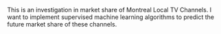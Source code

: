 
This is an investigation in market share of  Montreal Local TV Channels. I want to implement supervised machine learning algorithms to predict the future market share of these channels.


   
